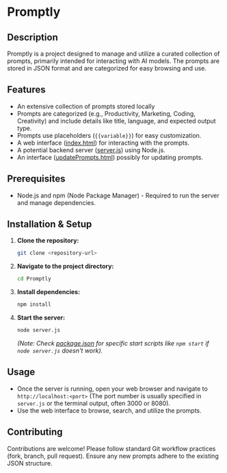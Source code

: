 # Promptly

## Description

Promptly is a project designed to manage and utilize a curated collection of prompts, primarily intended for interacting with AI models. The prompts are stored in JSON format and are categorized for easy browsing and use.

## Features

*   An extensive collection of prompts stored locally
*   Prompts are categorized (e.g., Productivity, Marketing, Coding, Creativity) and include details like title, language, and expected output type.
*   Prompts use placeholders (`{{variable}}`) for easy customization.
*   A web interface ([index.html](index.html)) for interacting with the prompts.
*   A potential backend server ([server.js](server.js)) using Node.js.
*   An interface ([updatePrompts.html](updatePrompts.html)) possibly for updating prompts.

## Prerequisites

*   Node.js and npm (Node Package Manager) - Required to run the server and manage dependencies.

## Installation & Setup

1.  **Clone the repository:**
    ```sh
    git clone <repository-url>
    ```
2.  **Navigate to the project directory:**
    ```sh
    cd Promptly
    ```
3.  **Install dependencies:**
    ```sh
    npm install
    ```
4.  **Start the server:**
    ```sh
    node server.js
    ```
    *(Note: Check [package.json](package.json) for specific start scripts like `npm start` if `node server.js` doesn't work).*

## Usage

*   Once the server is running, open your web browser and navigate to `http://localhost:<port>` (The port number is usually specified in `server.js` or the terminal output, often 3000 or 8080).
*   Use the web interface to browse, search, and utilize the prompts.

## Contributing

Contributions are welcome! Please follow standard Git workflow practices (fork, branch, pull request). Ensure any new prompts adhere to the existing JSON structure.
